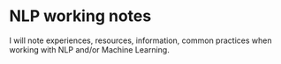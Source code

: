 # NLP working notes

I will note experiences, resources, information, common practices when
working with NLP and/or Machine Learning.





